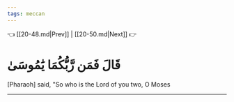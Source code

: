 ```yaml
---
tags: meccan
---
```


👈 [[20-48.md|Prev]] | [[20-50.md|Next]] 👉

# قَالَ فَمَن رَّبُّكُمَا يَٰمُوسَىٰ

[Pharaoh] said, "So who is the Lord of you two, O Moses

---

